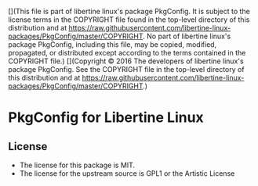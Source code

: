 [](This file is part of libertine linux's package PkgConfig. It is subject to the license terms in the COPYRIGHT file found in the top-level directory of this distribution and at https://raw.githubusercontent.com/libertine-linux-packages/PkgConfig/master/COPYRIGHT. No part of libertine linux's package PkgConfig, including this file, may be copied, modified, propagated, or distributed except according to the terms contained in the COPYRIGHT file.)
[](Copyright © 2016 The developers of libertine linux's package PkgConfig. See the COPYRIGHT file in the top-level directory of this distribution and at https://raw.githubusercontent.com/libertine-linux-packages/PkgConfig/master/COPYRIGHT.)

# PkgConfig for Libertine Linux

## License

* The license for this package is MIT.
* The license for the upstream source is GPL1 or the Artistic License
